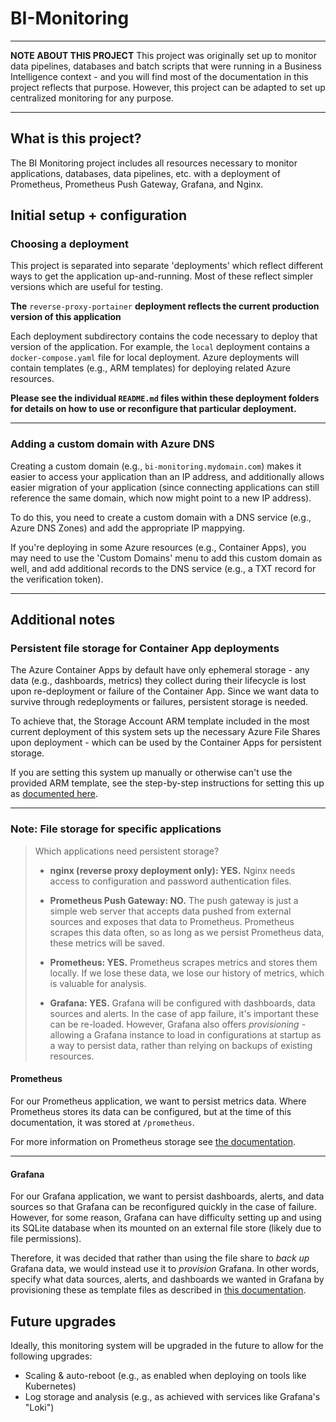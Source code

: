 # BI-Monitoring

---

**NOTE ABOUT THIS PROJECT**
This project was originally set up to monitor data pipelines, databases and batch scripts that were running in a Business Intelligence context - and you will find most of the documentation in this project reflects that purpose.
However, this project can be adapted to set up centralized monitoring for any purpose.

---

## What is this project?
The BI Monitoring project includes all resources necessary to monitor applications, databases, data pipelines, etc. with a deployment of Prometheus, Prometheus Push Gateway, Grafana, and Nginx.

## Initial setup + configuration

### Choosing a deployment
This project is separated into separate 'deployments' which reflect different ways to get the application up-and-running. Most of these reflect simpler versions which are useful for testing.

**The** `reverse-proxy-portainer` **deployment reflects the current production version of this application**

Each deployment subdirectory contains the code necessary to deploy that version of the application. For example, the `local` deployment contains a `docker-compose.yaml` file for local deployment. Azure deployments will contain templates (e.g., ARM templates) for deploying related Azure resources.

**Please see the individual `README.md` files within these deployment folders for details on how to use or reconfigure that particular deployment.**

---

### Adding a custom domain with Azure DNS
Creating a custom domain (e.g., `bi-monitoring.mydomain.com`) makes it easier to access your application than an IP address, and additionally allows easier migration of your application (since connecting applications can still reference the same domain, which now might point to a new IP address).

To do this, you need to create a custom domain with a DNS service (e.g., Azure DNS Zones) and add the appropriate IP mappying.

If you're deploying in some Azure resources (e.g., Container Apps), you may need to use the 'Custom Domains' menu to add this custom domain as well, and add additional records to the DNS service (e.g., a TXT record for the verification token).

---

## Additional notes

### Persistent file storage for Container App deployments
The Azure Container Apps by default have only ephemeral storage - any data (e.g., dashboards, metrics) they collect during their lifecycle is lost upon re-deployment or failure of the Container App.
Since we want data to survive through redeployments or failures, persistent storage is needed.

To achieve that, the Storage Account ARM template included in the most current deployment of this system sets up the necessary Azure File Shares upon deployment - which can be used by the Container Apps for persistent storage.

If you are setting this system up manually or otherwise can't use the provided ARM template, see the step-by-step instructions for setting this up as [documented here](https://learn.microsoft.com/en-us/azure/container-apps/storage-mounts-azure-files?tabs=bash).

---

### Note: File storage for specific applications

> Which applications need persistent storage?
> - **nginx (reverse proxy deployment only): YES.** Nginx needs access to configuration and password authentication files.
>
> - **Prometheus Push Gateway: NO.** The push gateway is just a simple web server that accepts data pushed from external sources and exposes that data to Prometheus. Prometheus scrapes this data often, so as long as we persist Prometheus data, these metrics will be saved.
>
> - **Prometheus: YES.** Prometheus scrapes metrics and stores them locally. If we lose these data, we lose our history of metrics, which is valuable for analysis.
>
> - **Grafana: YES.** Grafana will be configured with dashboards, data sources and alerts. In the case of app failure, it's important these can be re-loaded. However, Grafana also offers *provisioning* - allowing a Grafana instance to load in configurations at startup as a way to persist data, rather than relying on backups of existing resources.


#### Prometheus
For our Prometheus application, we want to persist metrics data. Where Prometheus stores its data can be configured, but at the time of this documentation, it was stored at `/prometheus`.

For more information on Prometheus storage see [the documentation](https://prometheus.io/docs/prometheus/latest/storage/).

---

#### Grafana
For our Grafana application, we want to persist dashboards, alerts, and data sources so that Grafana can be reconfigured quickly in the case of failure. However, for some reason, Grafana can have difficulty setting up and using its SQLite database when its mounted on an external file store (likely due to file permissions).

Therefore, it was decided that rather than using the file share to *back up* Grafana data, we would instead use it to *provision* Grafana. In other words, specify what data sources, alerts, and dashboards we wanted in Grafana by provisioning these as template files as described in [this documentation](https://grafana.com/docs/grafana/latest/administration/provisioning/).


## Future upgrades
Ideally, this monitoring system will be upgraded in the future to allow for the following upgrades:
- Scaling & auto-reboot (e.g., as enabled when deploying on tools like Kubernetes)
- Log storage and analysis (e.g., as achieved with services like Grafana's "Loki")